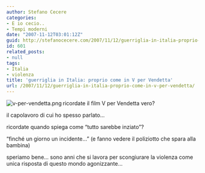 ```yaml
---
author: Stefano Cecere
categories:
- E io cecio..
- Tempi moderni
date: "2007-11-12T03:01:12Z"
guid: http://stefanocecere.com/2007/11/12/guerriglia-in-italia-proprio-come-in-v-per-vendetta/
id: 601
related_posts:
- null
tags:
- Italia
- violenza
title: 'guerriglia in Italia: proprio come in V per Vendetta'
url: /2007/11/12/guerriglia-in-italia-proprio-come-in-v-per-vendetta/
---
```


<img src='http://stefanocecere.com/wp-content/uploads/sites/3/2007/11/v-per-vendetta.png' alt='v-per-vendetta.png' align="left" />ricordate il film V per Vendetta vero?

il capolavoro di cui ho spesso parlato&#8230;

ricordate quando spiega come &#8220;tutto sarebbe inziato&#8221;?
  
&#8220;finché un giorno un incidente&#8230;&#8221; (e fanno vedere il poliziotto che spara alla bambina)

speriamo bene&#8230; sono anni che si lavora per scongiurare la violenza come unica risposta di questo mondo agonizzante&#8230;